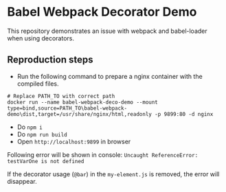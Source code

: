 # Babel Webpack Decorator Demo

This repository demonstrates an issue with webpack and babel-loader when using decorators.

## Reproduction steps
- Run the following command to prepare a nginx container with the compiled files.

```shell
# Replace PATH_TO with correct path
docker run --name babel-webpack-deco-demo --mount type=bind,source=PATH_TO\babel-webpack-demo\dist,target=/usr/share/nginx/html,readonly -p 9899:80 -d nginx
```
- Do `npm i`
- Do `npm run build`
- Open `http://localhost:9899` in browser

Following error will be shown in console: `Uncaught ReferenceError: testVarOne is not defined`

If the decorator usage (`@bar`) in the `my-element.js` is removed, the error will disappear.